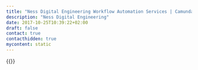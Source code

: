 ```yaml
---
title: "Ness Digital Engineering Workflow Automation Services | Camunda BPM"
description: "Ness Digital Engineering"
date: 2017-10-25T10:39:22+02:00
draft: false
contact: true
contacthidden: true
mycontent: static
---
```

{{<partner-single
company="Ness Digital Engineering"
type="si"
website="http://www.ness.cz"
countrycode="CZ"
city="Prague"
description="Ness Digital Engineering is a strategic partner for a complex digital transformation. We understand the processes of our clients and help them with increasing the effectivity, identifying opportunities where technologies unleash the potential to do things more simply and more efficiently, and achieving their objectives. We design, build, and integrate digital platforms and enterprise software that enable the company to connect with its customers and respond to their needs."
siregion="na,emea,apac"
level="basic"
logo="//images.ctfassets.net/vpidbgnakfvf/z9yyqRUHZBDJga2ljrZoh/c1f085f6c2899afefcc907cdace75ece/ness_digital_engineering_logo.jpeg">}}